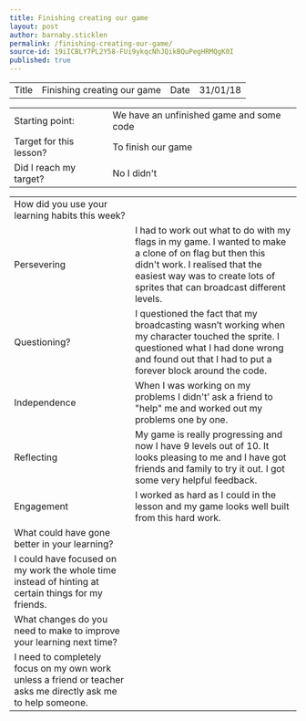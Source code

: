 ```yaml
---
title: Finishing creating our game
layout: post
author: barnaby.sticklen
permalink: /finishing-creating-our-game/
source-id: 19iICBLY7PL2Y58-FUi9ykqcNhJQikBQuPegHRMQgK0I
published: true
---
```

<table>
  <tr>
    <td>Title</td>
    <td>Finishing creating our game</td>
    <td>Date</td>
    <td>31/01/18</td>
  </tr>
</table>


<table>
  <tr>
    <td>Starting point:</td>
    <td>We have an unfinished game and some code</td>
  </tr>
  <tr>
    <td>Target for this lesson?</td>
    <td>To finish our game</td>
  </tr>
  <tr>
    <td>Did I reach my target? </td>
    <td>No I didn't</td>
  </tr>
</table>


<table>
  <tr>
    <td>How did you use your learning habits this week?</td>
    <td></td>
  </tr>
  <tr>
    <td>Persevering</td>
    <td>I had to work out what to do with my flags in my game. I wanted to make a clone of on flag but then  this didn't work. I realised that the easiest way was to create lots of sprites that can broadcast different levels.</td>
  </tr>
  <tr>
    <td>Questioning?</td>
    <td>I questioned the fact that my broadcasting wasn’t working when my character touched the sprite. I questioned what I had done wrong and found out that I had to put a forever block around the code.</td>
  </tr>
  <tr>
    <td>Independence</td>
    <td>When I was working on my problems I didn't’ ask a friend to "help" me and worked out my problems one by one.</td>
  </tr>
  <tr>
    <td>Reflecting</td>
    <td>My game is really progressing and now I have 9 levels out of 10. It looks pleasing to me and I have got friends and family to try it out. I got some very helpful feedback.</td>
  </tr>
  <tr>
    <td>Engagement</td>
    <td>I worked as hard as I could in the lesson and my game looks well built from this hard work.</td>
  </tr>
  <tr>
    <td>What could have gone better in your learning?</td>
    <td></td>
  </tr>
  <tr>
    <td>I could have focused on my work the whole time instead of hinting at certain things for my friends.</td>
    <td></td>
  </tr>
  <tr>
    <td>What changes do you need to make to improve your learning next time?</td>
    <td></td>
  </tr>
  <tr>
    <td>I need to completely focus on my own work unless a friend or teacher asks me directly ask me to help someone.</td>
    <td></td>
  </tr>
</table>


